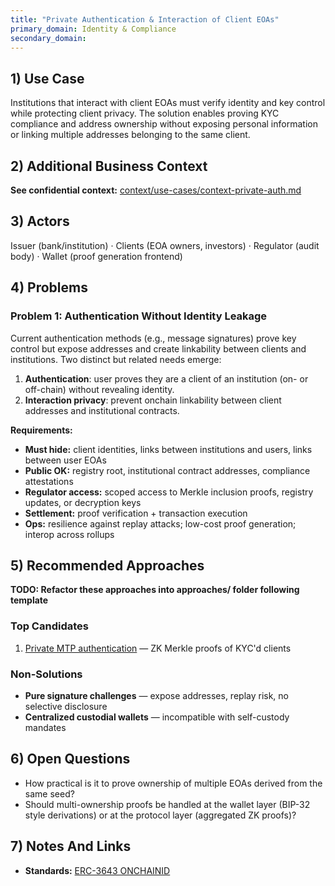 ```yaml
---
title: "Private Authentication & Interaction of Client EOAs"
primary_domain: Identity & Compliance
secondary_domain:
---
```


## 1) Use Case
Institutions that interact with client EOAs must verify identity and key control while protecting client privacy. The solution enables proving KYC compliance and address ownership without exposing personal information or linking multiple addresses belonging to the same client.

## 2) Additional Business Context

**See confidential context:** [context/use-cases/context-private-auth.md](../../context/use-cases/context-private-auth.md)

## 3) Actors
Issuer (bank/institution) · Clients (EOA owners, investors) · Regulator (audit body) · Wallet (proof generation frontend)

## 4) Problems

### Problem 1: Authentication Without Identity Leakage
Current authentication methods (e.g., message signatures) prove key control but expose addresses and create linkability between clients and institutions. Two distinct but related needs emerge:

1. **Authentication**: user proves they are a client of an institution (on- or off-chain) without revealing identity.
2. **Interaction privacy**: prevent onchain linkability between client addresses and institutional contracts.

**Requirements:**
- **Must hide:** client identities, links between institutions and users, links between user EOAs
- **Public OK:** registry root, institutional contract addresses, compliance attestations
- **Regulator access:** scoped access to Merkle inclusion proofs, registry updates, or decryption keys
- **Settlement:** proof verification + transaction execution
- **Ops:** resilience against replay attacks; low-cost proof generation; interop across rollups

## 5) Recommended Approaches

**TODO: Refactor these approaches into approaches/ folder following template**

### Top Candidates
1. [Private MTP authentication](../patterns/pattern-private-mtp-auth.md) — ZK Merkle proofs of KYC'd clients

### Non-Solutions
- **Pure signature challenges** — expose addresses, replay risk, no selective disclosure
- **Centralized custodial wallets** — incompatible with self-custody mandates

## 6) Open Questions
- How practical is it to prove ownership of multiple EOAs derived from the same seed?
- Should multi-ownership proofs be handled at the wallet layer (BIP-32 style derivations) or at the protocol layer (aggregated ZK proofs)?

## 7) Notes And Links
- **Standards:** [ERC-3643 ONCHAINID](https://www.erc3643.org/)

